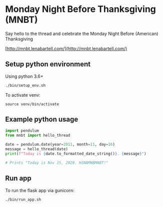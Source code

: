 # Monday Night Before Thanksgiving (MNBT)

Say hello to the thread and celebrate the Monday Night Before (American) Thanksgiving 


[http://mnbt.lenabartell.com/](http://mnbt.lenabartell.com/)

## Setup python environment
Using python 3.6+

```bash
./bin/setup_env.sh
```

To activate venv:
```shell
source venv/bin/activate
```

## Example python usage
```python
import pendulum
from mnbt import hello_thread

date = pendulum.date(year=2011, month=11, day=16)
message = hello_thread(date)
print(f"Today is {date.to_formatted_date_string()}. {message}")

# Prints "Today is Nov 15, 2020. HSNBMNBMNBT!"
```

## Run app


To run the flask app via gunicorn:
```shell
./bin/run_app.sh
```
